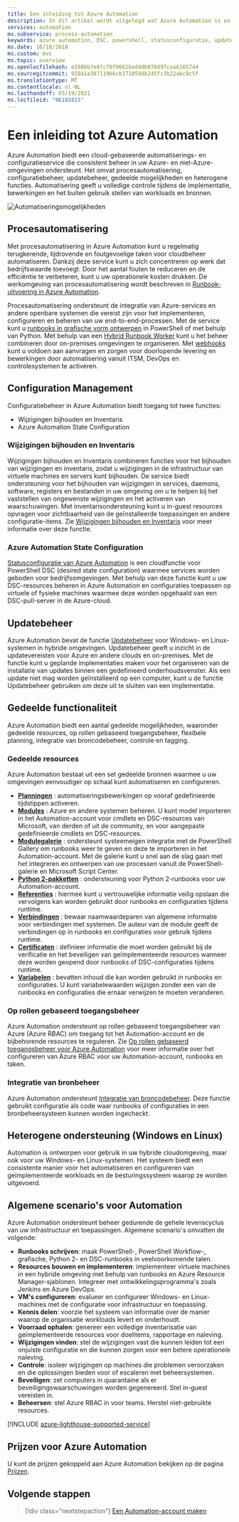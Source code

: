 ```yaml
---
title: Een inleiding tot Azure Automation
description: In dit artikel wordt uitgelegd wat Azure Automation is en hoe dit moet worden gebruikt om de levenscyclus van infrastructuur en toepassingen te automatiseren.
services: automation
ms.subservice: process-automation
keywords: azure automation, DSC, powershell, statusconfiguratie, updatebeheer, bijhouden van wijzigingen, DSC, voorraad, runbooks, python, grafisch
ms.date: 10/18/2018
ms.custom: mvc
ms.topic: overview
ms.openlocfilehash: e3986b7e8fc70f8662bed40b076897caa6165744
ms.sourcegitcommit: 910a1a38711966cb171050db245fc3b22abc8c5f
ms.translationtype: MT
ms.contentlocale: nl-NL
ms.lasthandoff: 03/19/2021
ms.locfileid: "96182815"
---
```

# <a name="an-introduction-to-azure-automation"></a>Een inleiding tot Azure Automation

Azure Automation biedt een cloud-gebaseerde automatiserings- en configuratieservice die consistent beheer in uw Azure- en niet-Azure-omgevingen ondersteunt. Het omvat procesautomatisering, configuratiebeheer, updatebeheer, gedeelde mogelijkheden en heterogene functies. Automatisering geeft u volledige controle tijdens de implementatie, bewerkingen en het buiten gebruik stellen van workloads en bronnen.

![Automatiseringsmogelijkheden](media/automation-overview/automation-overview.png)

## <a name="process-automation"></a>Procesautomatisering

Met procesautomatisering in Azure Automation kunt u regelmatig terugkerende, tijdrovende en foutgevoelige taken voor cloudbeheer automatiseren. Dankzij deze service kunt u zich concentreren op werk dat bedrijfswaarde toevoegt. Door het aantal fouten te reduceren en de efficiëntie te verbeteren, kunt u uw operationele kosten drukken. De werkomgeving van procesautomatisering wordt beschreven in [Runbook-uitvoering in Azure Automation](automation-runbook-execution.md).

Procesautomatisering ondersteunt de integratie van Azure-services en andere openbare systemen die vereist zijn voor het implementeren, configureren en beheren van uw end-to-end-processen. Met de service kunt u [runbooks in grafische vorm ontwerpen](automation-runbook-types.md) in PowerShell of met behulp van Python. Met behulp van een [Hybrid Runbook Worker](automation-hybrid-runbook-worker.md) kunt u het beheer combineren door on-premises omgevingen te organiseren. Met [webhooks](automation-webhooks.md) kunt u voldoen aan aanvragen en zorgen voor doorlopende levering en bewerkingen door automatisering vanuit ITSM, DevOps en controlesystemen te activeren. 

## <a name="configuration-management"></a>Configuration Management

Configuratiebeheer in Azure Automation biedt toegang tot twee functies:

* Wijzigingen bijhouden en Inventaris
* Azure Automation State Configuration

### <a name="change-tracking-and-inventory"></a>Wijzigingen bijhouden en Inventaris

Wijzigingen bijhouden en Inventaris combineren functies voor het bijhouden van wijzigingen en inventaris, zodat u wijzigingen in de infrastructuur van virtuele machines en servers kunt bijhouden. De service biedt ondersteuning voor het bijhouden van wijzigingen in services, daemons, software, registers en bestanden in uw omgeving om u te helpen bij het vaststellen van ongewenste wijzigingen en het activeren van waarschuwingen. Met inventarisondersteuning kunt u in-guest resources opvragen voor zichtbaarheid van de geïnstalleerde toepassingen en andere configuratie-items. Zie [Wijzigingen bijhouden en Inventaris](change-tracking/overview.md) voor meer informatie over deze functie.

### <a name="azure-automation-state-configuration"></a>Azure Automation State Configuration

[Statusconfiguratie van Azure Automation](automation-dsc-overview.md) is een cloudfunctie voor PowerShell DSC (desired state configuration) waarmee services worden geboden voor bedrijfsomgevingen. Met behulp van deze functie kunt u uw DSC-resources beheren in Azure Automation en configuraties toepassen op virtuele of fysieke machines waarmee deze worden opgehaald van een DSC-pull-server in de Azure-cloud. 

## <a name="update-management"></a>Updatebeheer

Azure Automation bevat de functie [Updatebeheer](./update-management/overview.md) voor Windows- en Linux-systemen in hybride omgevingen. Updatebeheer geeft u inzicht in de updatevereisten voor Azure en andere clouds en on-premises. Met de functie kunt u geplande implementaties maken voor het organiseren van de installatie van updates binnen een gedefinieerd onderhoudsvenster. Als een update niet mag worden geïnstalleerd op een computer, kunt u de functie Updatebeheer gebruiken om deze uit te sluiten van een implementatie.

## <a name="shared-capabilities"></a>Gedeelde functionaliteit

Azure Automation biedt een aantal gedeelde mogelijkheden, waaronder gedeelde resources, op rollen gebaseerd toegangsbeheer, flexibele planning, integratie van broncodebeheer, controle en tagging.

### <a name="shared-resources"></a><a name="shared-resources"></a>Gedeelde resources

Azure Automation bestaat uit een set gedeelde bronnen waarmee u uw omgevingen eenvoudiger op schaal kunt automatiseren en configureren.

* **[Planningen](./shared-resources/schedules.md)** : automatiseringsbewerkingen op vooraf gedefinieerde tijdstippen activeren.
* **[Modules](./shared-resources/modules.md)** : Azure en andere systemen beheren. U kunt model importeren in het Automation-account voor cmdlets en DSC-resources van Microsoft, van derden of uit de community, en voor aangepaste gedefinieerde cmdlets en DSC-resources.
* **[Modulegalerie](automation-runbook-gallery.md)** : ondersteunt systeemeigen integratie met de PowerShell Gallery om runbooks weer te geven en deze te importeren in het Automation-account. Met de galerie kunt u snel aan de slag gaan met het integreren en ontwerpen van uw processen vanuit de PowerShell-galerie en Microsoft Script Center.
* **[Python 2-pakketten](python-packages.md)** : ondersteuning voor Python 2-runbooks voor uw Automation-account.
* **[Referenties](./shared-resources/credentials.md)** : hiermee kunt u vertrouwelijke informatie veilig opslaan die vervolgens kan worden gebruikt door runbooks en configuraties tijdens runtime.
* **[Verbindingen](automation-connections.md)** : bewaar naamwaardeparen van algemene informatie voor verbindingen met systemen. De auteur van de module geeft de verbindingen op in runbooks en configuraties voor gebruik tijdens runtime.
* **[Certificaten](./shared-resources/certificates.md)** : definieer informatie die moet worden gebruikt bij de verificatie en het beveiligen van geïmplementeerde resources wanneer deze worden geopend door runbooks of DSC-configuraties tijdens runtime. 
* **[Variabelen](./shared-resources/variables.md)** : bevatten inhoud die kan worden gebruikt in runbooks en configuraties. U kunt variabelewaarden wijzigen zonder een van de runbooks en configuraties die ernaar verwijzen te moeten veranderen.

### <a name="role-based-access-control"></a>Op rollen gebaseerd toegangsbeheer

Azure Automation ondersteunt op rollen gebaseerd toegangsbeheer van Azure (Azure RBAC) om toegang tot het Automation-account en de bijbehorende resources te reguleren. Zie [Op rollen gebaseerd toegangsbeheer voor Azure Automation](automation-role-based-access-control.md) voor meer informatie over het configureren van Azure RBAC voor uw Automation-account, runbooks en taken.

### <a name="source-control-integration"></a>Integratie van bronbeheer

Azure Automation ondersteunt [Integratie van broncodebeheer](source-control-integration.md). Deze functie gebruikt configuratie als code waar runbooks of configuraties in een bronbeheersysteem kunnen worden ingecheckt.

## <a name="heterogeneous-support-windows-and-linux"></a>Heterogene ondersteuning (Windows en Linux)

Automation is ontworpen voor gebruik in uw hybride cloudomgeving, maar ook voor uw Windows- en Linux-systemen. Het systeem biedt een consistente manier voor het automatiseren en configureren van geïmplementeerde workloads en de besturingssysteem waarop ze worden uitgevoerd.

## <a name="common-scenarios-for-automation"></a>Algemene scenario's voor Automation

Azure Automation ondersteunt beheer gedurende de gehele levenscyclus van uw infrastructuur en toepassingen. Algemene scenario's omvatten de volgende:

* **Runbooks schrijven**: maak PowerShell-, PowerShell Workflow-, grafische, Python 2- en DSC-runbooks in veelvoorkomende talen. 
* **Resources bouwen en implementeren**: implementeer virtuele machines in een hybride omgeving met behulp van runbooks en Azure Resource Manager-sjablonen. Integreer met ontwikkelingsprogramma's zoals Jenkins en Azure DevOps.
* **VM's configureren**: evalueer en configureer Windows- en Linux-machines met de configuratie voor infrastructuur en toepassing.
* **Kennis delen**: voorzie het systeem van informatie over de manier waarop de organisatie workloads levert en onderhoudt. 
* **Voorraad ophalen**: genereer een volledige inventarisatie van geïmplementeerde resources voor doelitems, rapportage en naleving. 
* **Wijzigingen vinden**: stel de wijzigingen vast die kunnen leiden tot een onjuiste configuratie en die kunnen zorgen voor een betere operationele naleving.
* **Controle**: isoleer wijzigingen op machines die problemen veroorzaken en die oplossingen bieden voor of escaleren met beheersystemen.
* **Beveiligen**: zet computers in quarantaine als er beveiligingswaarschuwingen worden gegenereerd. Stel in-guest vereisten in.
* **Beheersen**: stel Azure RBAC in voor teams. Herstel niet-gebruikte resources.

[!INCLUDE [azure-lighthouse-supported-service](../../includes/azure-lighthouse-supported-service.md)]

## <a name="pricing-for-azure-automation"></a>Prijzen voor Azure Automation

U kunt de prijzen gekoppeld aan Azure Automation bekijken op de pagina [Prijzen](https://azure.microsoft.com/pricing/details/automation/).

## <a name="next-steps"></a>Volgende stappen

> [!div class="nextstepaction"]
> [Een Automation-account maken](automation-quickstart-create-account.md)